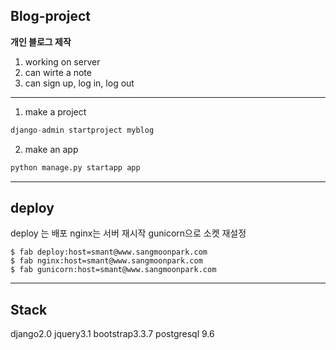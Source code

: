 ## Blog-project
**개인 블로그 제작**  

1. working on server  
2. can wirte a note  
3. can sign up, log in, log out   

-------------
1. make a project  
```python
django-admin startproject myblog
```

2. make an app
```python
python manage.py startapp app
```
---------

## deploy
deploy 는 배포
nginx는 서버 재시작
gunicorn으로 소켓 재설정
```
$ fab deploy:host=smant@www.sangmoonpark.com
$ fab nginx:host=smant@www.sangmoonpark.com
$ fab gunicorn:host=smant@www.sangmoonpark.com
```
---
## Stack
django2.0
jquery3.1
bootstrap3.3.7
postgresql 9.6 
